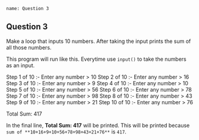 ```ngMeta
name: Question 3
```

## Question 3

Make a loop that inputs 10 numbers. After taking the input prints the sum of all those numbers.

This program will run like this. Everytime  use `input()` to take the numbers as an input.


Step 1 of 10 :- Enter any number > 10
Step 2 of 10 :- Enter any number > 16
Step 3 of 10 :- Enter any number > 9
Step 4 of 10 :- Enter any number > 10
Step 5 of 10 :- Enter any number > 56
Step 6 of 10 :- Enter any number > 78
Step 7 of 10 :- Enter any number > 98
Step 8 of 10 :- Enter any number > 43
Step 9 of 10 :- Enter any number > 21
Step 10 of 10 :- Enter any number > 76

Total Sum: 417


In the final line, **Total Sum: 417** will be printed. This will be printed because `sum of **10+16+9+10+56+78+98+43+21+76**` is `417`.

